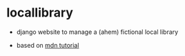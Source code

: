 # locallibrary

- django website to manage a (ahem) fictional local library

- based on [mdn tutorial](https://developer.mozilla.org/en-US/docs/Learn/Server-side/Django/Tutorial_local_library_website)
